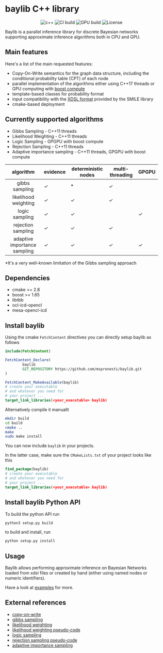 # baylib C++ library
<p align="center">
 <img alt="c++" src="https://img.shields.io/badge/C++-20-blue.svg?style=flat&logo=c%2B%2B"/> 
 <img alt="CI build" src="https://github.com/mspronesti/baylib/actions/workflows/ci.yml/badge.svg"/> 
 <img alt="GPU build" src="https://github.com/mspronesti/baylib/actions/workflows/build-gpu.yml/badge.svg"/>
 <img alt="License" src="https://img.shields.io/github/license/mspronesti/baylib"/>
</p>

Baylib is a parallel inference library for discrete Bayesian networks supporting approximate inference algorithms both in CPU and GPU.

## Main features
Here's a list of the main requested features:
* Copy-On-Write semantics for the graph data structure, including the conditional probability table (CPT) of each node 
* parallel implementation of the algorithms either using C++17 threads or GPU computing with [boost compute](https://www.boost.org/doc/libs/1_66_0/libs/compute/doc/html/index.html)
* template-based classes for probability format
* input compatibility with the [XDSL format](https://support.bayesfusion.com/docs/) provided by the SMILE library
* cmake-based deployment

## Currently supported algorithms
* Gibbs Sampling - C++11 threads
* Likelihood Weighting - C++11 threads
* Logic Sampling - GPGPU with boost compute
* Rejection Sampling - C++11 threads
* Adaptive importance sampling - C++11 threads, GPGPU with boost compute

|       algorithm      	         | evidence 	| deterministic nodes 	| multi-threading 	| GPGPU 	|
|:------------------------------:|--------------|-----------------------|-------------------|-----------|
| gibbs sampling       	         |    &check;   |     *                 |     &check;       |           |
| likelihood weighting 	         |    &check;   |     &check;           |     &check;       |           |
| logic sampling       	         |    &check;   |     &check;           |                   |  &check;  |
| rejection sampling  	         |    &check;   |     &check;           |     &check;       |           |
| adaptive importance sampling   |    &check;  	|     &check;           |     &check;       |  &check;  |

*It's a very well-known limitation of the Gibbs sampling approach
## Dependencies
* cmake >= 2.8
* boost >= 1.65
* libtbb
* ocl-icd-opencl
* mesa-opencl-icd

## Install baylib

Using the cmake `FetchContent` directives you can directly setup baylib as follows

```cmake
include(FetchContent)

FetchContent_Declare(
        baylib
        GIT_REPOSITORY https://github.com/mspronesti/baylib.git
)

FetchContent_MakeAvailable(baylib)
# create your executable 
# and whatever you need for
# your project ...
target_link_libraries(<your_executable> baylib)
```
Alternatively compile it manuallt
```bash
mkdir build
cd build
cmake ..
make
sudo make install
```
You can now include `baylib` in your projects.

In the latter case, make sure the `CMakeLists.txt` of your project looks like this
```cmake
find_package(baylib)
# create your executable 
# and whatever you need for
# your project ...
target_link_libraries(<your_executable> baylib)
```
## Install baylib Python API
To build the python API run 
```bash
python3 setup.py build
```
to build and install, run
```bash
python setup.py install
```

## Usage
Baylib allows performing approximate inference on Bayesian Networks loaded from xdsl files
or created by hand (either using named nodes or numeric identifiers).

Have a look at [examples](examples) for more.

## External references
* [copy-on-write](https://doc.qt.io/qt-5/qsharedpointer.html)
* [gibbs sampling](http://vision.psych.umn.edu/users/schrater/schrater_lab/courses/AI2/gibbs.pdf)
* [likelihood weighting](https://arxiv.org/pdf/1304.1504.pdf)
* [likelihood weighting pseudo-code](https://github.com/aimacode/aima-pseudocode/blob/master/md/Likelihood-Weighting.md)
* [logic sampling](https://www.academia.edu/35954159/Propagating_Uncertainty_in_Bayesian_Networks_by_Probabilistic_Logic_Sampling)
* [rejection sampling pseudo-code](https://github.com/aimacode/aima-pseudocode/blob/master/md/Rejection-Sampling.md)
* [adaptive importance sampling](https://arxiv.org/abs/1106.0253)